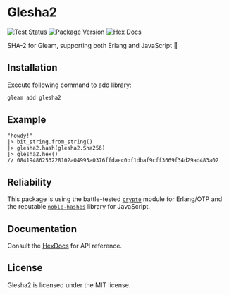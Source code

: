 # Glesha2

[![Test Status](https://github.com/bunopnu/glesha2/actions/workflows/test.yml/badge.svg)](https://github.com/bunopnu/glesha2/actions/workflows/test.yml)
[![Package Version](https://img.shields.io/hexpm/v/glesha2)](https://hex.pm/packages/glesha2)
[![Hex Docs](https://img.shields.io/badge/hex-docs-ffaff3)](https://hexdocs.pm/glesha2/)

SHA-2 for Gleam, supporting both Erlang and JavaScript 💖

## Installation

Execute following command to add library:

```sh
gleam add glesha2
```

## Example

```gleam
"howdy!"
|> bit_string.from_string()
|> glesha2.hash(glesha2.Sha256)
|> glesha2.hex()
// 08419486253228102a04995a0376ffdaec0bf1dbaf9cff3669f34d29ad483a02
```

## Reliability

This package is using the battle-tested [`crypto`](https://www.erlang.org/doc/man/crypto) module for Erlang/OTP and the reputable [`noble-hashes`](https://github.com/paulmillr/noble-hashes) library for JavaScript.

## Documentation

Consult the [HexDocs](https://hexdocs.pm/glesha2/) for API reference.

## License

Glesha2 is licensed under the MIT license.
